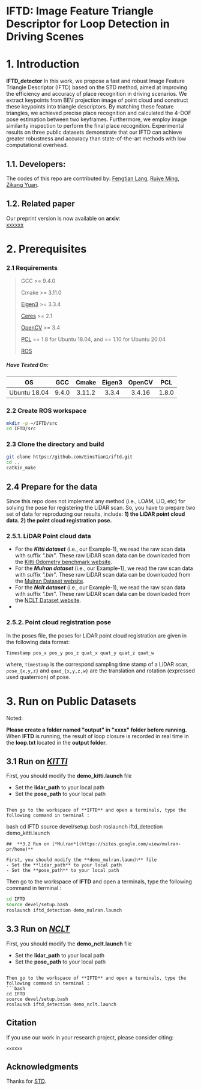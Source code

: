 # **IFTD: Image Feature Triangle Descriptor for Loop Detection in Driving Scenes**
# **1. Introduction**
**IFTD_detector** In this work, we propose a fast and robust Image Feature Triangle Descriptor (IFTD) based on the STD method, aimed at improving the efficiency and accuracy of place recognition in driving scenarios. We extract keypoints from BEV projection image of point cloud and construct these keypoints into triangle descriptors. By matching these feature triangles, we achieved precise place recognition and calculated the 4-DOF pose estimation between two keyframes. Furthermore, we employ image similarity inspection to perform the final place recognition. Experimental results on three public datasets demonstrate that our IFTD can achieve greater robustness and accuracy than state-of-the-art methods with low computational overhead.

  

## **1.1. Developers:**
The codes of this repo are contributed by:
[Fengtian Lang](), [Ruiye Ming](), [Zikang Yuan]().


## **1.2. Related paper**
Our preprint version is now available on **arxiv**:  
[xxxxxx](xxxxx)

# **2. Prerequisites**

### 2.1 Requirements

> GCC >= 9.4.0
>
> Cmake >= 3.11.0
> 
> [Eigen3](http://eigen.tuxfamily.org/index.php?title=Main_Page) >= 3.3.4
>
> [Ceres](http://ceres-solver.org/installation.html) >= 2.1
> 
> [OpenCV](https://github.com/opencv/opencv) >= 3.4
>
> [PCL](https://pointclouds.org/downloads/) == 1.8 for Ubuntu 18.04, and == 1.10 for Ubuntu 20.04
>
> [ROS](http://wiki.ros.org/ROS/Installation)

##### Have Tested On:

| OS    | GCC  | Cmake | Eigen3 | OpenCV | PCL | 
|:-:|:-:|:-:|:-:|:-:|:-:|
| Ubuntu 18.04 | 9.4.0  | 3.11.2 | 3.3.4 | 3.4.16 | 1.8.0 |

### 2.2 Create ROS workspace

```bash
mkdir -p ~/IFTD/src
cd IFTD/src
```

### 2.3 Clone the directory and build

```bash
git clone https://github.com/EinsTian1/iftd.git
cd ..
catkin_make
```

## **2.4 Prepare for the data**
Since this repo does not implement any method (i.e., LOAM, LIO, etc) for solving the pose for registering the LiDAR scan. So, you have to prepare two set of data for reproducing our results, include: **1) the LiDAR point cloud data. 2) the point cloud registration pose.**

### **2.5.1. LiDAR Point cloud data**
- For the ***Kitti dataset*** (i.e., our Example-1), we read the raw scan data with suffix *".bin"*. These raw LiDAR scan data can be downloaded from the [Kitti Odometry benchmark website](https://www.cvlibs.net/datasets/kitti/eval_odometry.php).
- For the ***Mulran dataset*** (i.e., our Example-1), we read the raw scan data with suffix *".bin"*. These raw LiDAR scan data can be downloaded from the [Mulran Dataset website](https://sites.google.com/view/mulran-pr/home).
- For the ***Nclt dataset*** (i.e., our Example-1), we read the raw scan data with suffix *".bin"*. These raw LiDAR scan data can be downloaded from the [NCLT Dataset website](http://robots.engin.umich.edu/nclt/).
- 
### **2.5.2. Point cloud registration pose**
In the poses file, the poses for LiDAR point cloud registration are given in the following data format:
```
Timestamp pos_x pos_y pos_z quat_x quat_y quat_z quat_w
```
where, ``Timestamp`` is the correspond sampling time stamp of a LiDAR scan, ``pose_{x,y,z}`` and ``quad_{x,y,z,w}`` are the translation and rotation (expressed used quaternion) of pose. 

# **3. Run on Public Datasets**
Noted:

**Please create a folder named "output" in "xxxx" folder before running.** When **IFTD** is running, the result of loop closure is recorded in real time in the **loop.txt** located in the **output folder**.


##  **3.1 Run on [*KITTI*](https://www.cvlibs.net/datasets/kitti/eval_odometry.php)**

First, you should modify the **demo_kitti.launch** file
- Set the **lidar_path** to your local path
- Set the **pose_path** to your local path
```

Then go to the workspace of **IFTD** and open a terminals, type the following command in terminal :
```
bash
cd IFTD
source devel/setup.bash
roslaunch iftd_detection demo_kitti.launch
```
##  **3.2 Run on [*Mulran*](https://sites.google.com/view/mulran-pr/home)**

First, you should modify the **demo_mulran.launch** file
- Set the **lidar_path** to your local path
- Set the **pose_path** to your local path
```

Then go to the workspace of **IFTD** and open a terminals, type the following command in terminal :
```bash
cd IFTD
source devel/setup.bash
roslaunch iftd_detection demo_mulran.launch
```
##  **3.3 Run on [*NCLT*](http://robots.engin.umich.edu/nclt/)**

First, you should modify the **demo_nclt.launch** file
- Set the **lidar_path** to your local path
- Set the **pose_path** to your local path
```

Then go to the workspace of **IFTD** and open a terminals, type the following command in terminal :
```bash
cd IFTD
source devel/setup.bash
roslaunch iftd_detection demo_nclt.launch
```

## Citation

If you use our work in your research project, please consider citing:

```
xxxxxx
```

## Acknowledgments

Thanks for [STD](https://github.com/hku-mars/STD).
